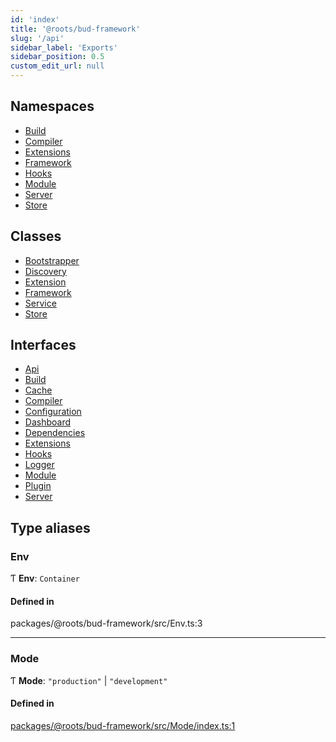 ```yaml
---
id: 'index'
title: '@roots/bud-framework'
slug: '/api'
sidebar_label: 'Exports'
sidebar_position: 0.5
custom_edit_url: null
---
```


## Namespaces

- [Build](modules/Build.md)
- [Compiler](modules/Compiler.md)
- [Extensions](modules/Extensions.md)
- [Framework](modules/Framework.md)
- [Hooks](modules/Hooks.md)
- [Module](modules/Module.md)
- [Server](modules/Server.md)
- [Store](modules/Store.md)

## Classes

- [Bootstrapper](classes/Bootstrapper.md)
- [Discovery](classes/Discovery.md)
- [Extension](classes/Extension.md)
- [Framework](classes/Framework.md)
- [Service](classes/Service.md)
- [Store](classes/Store.md)

## Interfaces

- [Api](interfaces/Api.md)
- [Build](interfaces/Build.md)
- [Cache](interfaces/Cache.md)
- [Compiler](interfaces/Compiler.md)
- [Configuration](interfaces/Configuration.md)
- [Dashboard](interfaces/Dashboard.md)
- [Dependencies](interfaces/Dependencies.md)
- [Extensions](interfaces/Extensions.md)
- [Hooks](interfaces/Hooks.md)
- [Logger](interfaces/Logger.md)
- [Module](interfaces/Module.md)
- [Plugin](interfaces/Plugin.md)
- [Server](interfaces/Server.md)

## Type aliases

### Env

Ƭ **Env**: `Container`

#### Defined in

packages/@roots/bud-framework/src/Env.ts:3

---

### Mode

Ƭ **Mode**: `"production"` \| `"development"`

#### Defined in

[packages/@roots/bud-framework/src/Mode/index.ts:1](https://github.com/roots/bud/blob/1a11bae56/packages/@roots/bud-framework/src/Mode/index.ts#L1)
